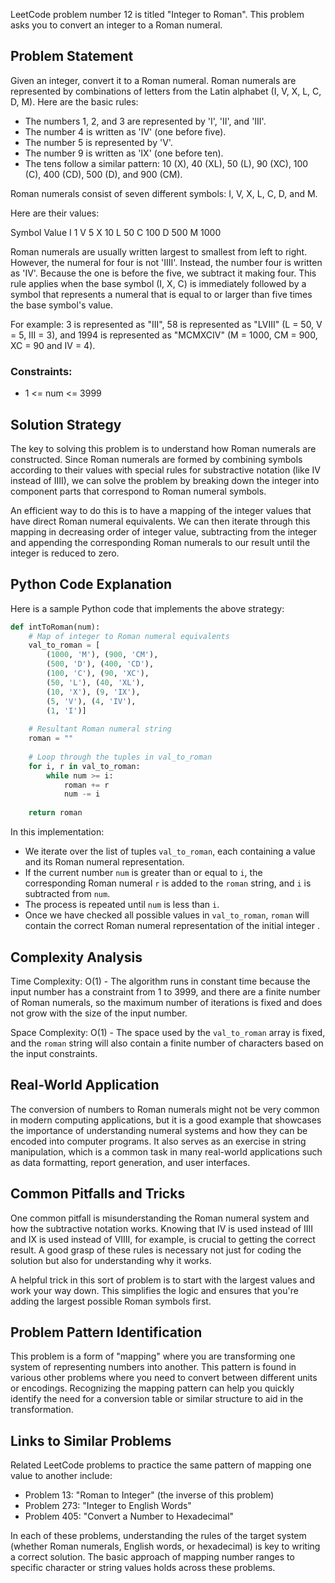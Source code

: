 LeetCode problem number 12 is titled "Integer to Roman". This problem asks you to convert an integer to a Roman numeral.

## Problem Statement

Given an integer, convert it to a Roman numeral. Roman numerals are represented by combinations of letters from the Latin alphabet (I, V, X, L, C, D, M). Here are the basic rules:

- The numbers 1, 2, and 3 are represented by 'I', 'II', and 'III'.
- The number 4 is written as 'IV' (one before five).
- The number 5 is represented by 'V'.
- The number 9 is written as 'IX' (one before ten).
- The tens follow a similar pattern: 10 (X), 40 (XL), 50 (L), 90 (XC), 100 (C), 400 (CD), 500 (D), and 900 (CM).

Roman numerals consist of seven different symbols: I, V, X, L, C, D, and M.

Here are their values:

Symbol       Value
I             1
V             5
X             10
L             50
C             100
D             500
M             1000

Roman numerals are usually written largest to smallest from left to right. However, the numeral for four is not 'IIII'. Instead, the number four is written as 'IV'. Because the one is before the five, we subtract it making four. This rule applies when the base symbol (I, X, C) is immediately followed by a symbol that represents a numeral that is equal to or larger than five times the base symbol's value.

For example:
3 is represented as "III", 58 is represented as "LVIII" (L = 50, V = 5, III = 3), and 1994 is represented as "MCMXCIV" (M = 1000, CM = 900, XC = 90 and IV = 4).

### Constraints:
- 1 <= num <= 3999

## Solution Strategy

The key to solving this problem is to understand how Roman numerals are constructed. Since Roman numerals are formed by combining symbols according to their values with special rules for substractive notation (like IV instead of IIII), we can solve the problem by breaking down the integer into component parts that correspond to Roman numeral symbols.

An efficient way to do this is to have a mapping of the integer values that have direct Roman numeral equivalents. We can then iterate through this mapping in decreasing order of integer value, subtracting from the integer and appending the corresponding Roman numerals to our result until the integer is reduced to zero.

## Python Code Explanation

Here is a sample Python code that implements the above strategy:

```python
def intToRoman(num):
    # Map of integer to Roman numeral equivalents
    val_to_roman = [
        (1000, 'M'), (900, 'CM'), 
        (500, 'D'), (400, 'CD'),
        (100, 'C'), (90, 'XC'), 
        (50, 'L'), (40, 'XL'),
        (10, 'X'), (9, 'IX'), 
        (5, 'V'), (4, 'IV'), 
        (1, 'I')]
    
    # Resultant Roman numeral string
    roman = ""
    
    # Loop through the tuples in val_to_roman
    for i, r in val_to_roman:
        while num >= i:
            roman += r
            num -= i
    
    return roman
```

In this implementation:
- We iterate over the list of tuples `val_to_roman`, each containing a value and its Roman numeral representation.
- If the current number `num` is greater than or equal to `i`, the corresponding Roman numeral `r` is added to the `roman` string, and `i` is subtracted from `num`.
- The process is repeated until `num` is less than `i`.
- Once we have checked all possible values in `val_to_roman`, `roman` will contain the correct Roman numeral representation of the initial integer .

## Complexity Analysis

Time Complexity: O(1) - The algorithm runs in constant time because the input number has a constraint from 1 to 3999, and there are a finite number of Roman numerals, so the maximum number of iterations is fixed and does not grow with the size of the input number.

Space Complexity: O(1) - The space used by the `val_to_roman` array is fixed, and the `roman` string will also contain a finite number of characters based on the input constraints.

## Real-World Application

The conversion of numbers to Roman numerals might not be very common in modern computing applications, but it is a good example that showcases the importance of understanding numeral systems and how they can be encoded into computer programs. It also serves as an exercise in string manipulation, which is a common task in many real-world applications such as data formatting, report generation, and user interfaces.

## Common Pitfalls and Tricks

One common pitfall is misunderstanding the Roman numeral system and how the subtractive notation works. Knowing that IV is used instead of IIII and IX is used instead of VIIII, for example, is crucial to getting the correct result. A good grasp of these rules is necessary not just for coding the solution but also for understanding why it works.

A helpful trick in this sort of problem is to start with the largest values and work your way down. This simplifies the logic and ensures that you're adding the largest possible Roman symbols first.

## Problem Pattern Identification

This problem is a form of "mapping" where you are transforming one system of representing numbers into another. This pattern is found in various other problems where you need to convert between different units or encodings. Recognizing the mapping pattern can help you quickly identify the need for a conversion table or similar structure to aid in the transformation.

## Links to Similar Problems

Related LeetCode problems to practice the same pattern of mapping one value to another include:

- Problem 13: "Roman to Integer" (the inverse of this problem)
- Problem 273: "Integer to English Words"
- Problem 405: "Convert a Number to Hexadecimal"

In each of these problems, understanding the rules of the target system (whether Roman numerals, English words, or hexadecimal) is key to writing a correct solution. The basic approach of mapping number ranges to specific character or string values holds across these problems.